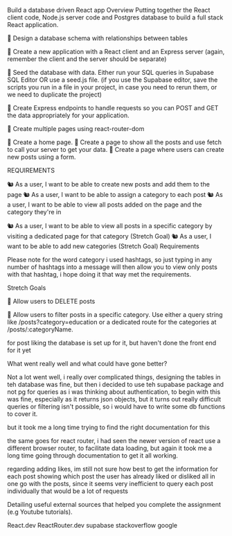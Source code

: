Build a database driven React app
Overview
Putting together the React client code, Node.js server code and Postgres database to build a full stack React application.


🎯 Design a database schema with relationships between tables

🎯 Create a new application with a React client and an Express server
(again, remember the client and the server should be separate)

🎯 Seed the database with data. Either run your SQL queries in Supabase SQL Editor OR use a seed.js file. (if you use the Supabase editor, save the scripts you run in a file in your project, in case you need to rerun them, or we need to duplicate the project)

🎯 Create Express endpoints to handle requests so you can POST and GET the data appropriately for your application.

🎯 Create multiple pages using react-router-dom

🎯 Create a home page.
🎯 Create a page to show all the posts and use fetch to call your server to get your data.
🎯 Create a page where users can create new posts using a form.


REQUIREMENTS

🐿️ As a user, I want to be able to create new posts and add them to the page
🐿️ As a user, I want to be able to assign a category to each post
🐿️ As a user, I want to be able to view all posts added on the page and the category they're in

🐿️ As a user, I want to be able to view all posts in a specific category by visiting a dedicated page for that category (Stretch Goal)
🐿️ As a user, I want to be able to add new categories (Stretch Goal)
Requirements

Please note for the word category i used hashtags, so just typing in any number of hashtags into a message will then allow you to view only posts with that hashtag, i hope doing it that way met the requirements.

Stretch Goals

🏹 Allow users to DELETE posts

🏹 Allow users to filter posts in a specific category. Use either a query string like /posts?category=education or a dedicated route for the categories at /posts/:categoryName.

for post liking the database is set up for it, but haven't done the front end for it yet



What went really well and what could have gone better?

Not a lot went well, i really over complicated things, designing the tables in teh database was fine, but then i decided to use teh supabase package and not pg for queries as i was thinking about authentication, to begin with this was fine, especially as it returns json objects, but it turns out really difficult queries or filtering isn't possible, so i would have to write some db functions to cover it.

but it took me a long time trying to find the right documentation for this

the same goes for react router, i had seen the newer version of react use a different browser router, to facilitate data loading, but again it took me a long time going through documentation to get it all working.

regarding adding likes, im still not sure how best to get the information for each post showing which post the user has already liked or disliked all in one go with the posts, since it seems very inefficient to query each post individually that would be a lot of requests

Detailing useful external sources that helped you complete the assignment (e.g Youtube tutorials).

React.dev ReactRouter.dev supabase stackoverflow google  